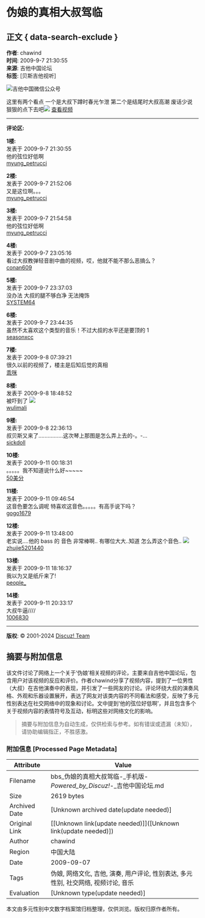 # 伪娘的真相大叔驾临

## 正文 { data-search-exclude }


**作者**: chawind  
**时间**: 2009-9-7 21:30:55  
**来源**: 吉他中国论坛  
**标签**: [贝斯吉他视听]

![吉他中国微信公众号](https://www.guitarschina.com/1/gc8.jpg)

这里有两个看点 一个是大叔下蹲时春光乍泄 第二个是结尾时大叔高潮 废话少说 狠狠的点下去吧![](https://guitarschina.com/static/image/smiley/gc/em06.gif) [查看视频](http://v.youku.com/v_show/id_XNjMzMjQwNDg=.html)

---

**评论区:**

**1楼:**  
发表于 2009-9-7 21:30:55  
他的弦位好低啊  
[myung_petrucci](space-uid-989647.html)

**2楼:**  
发表于 2009-9-7 21:52:06  
又是这位啊。。。  
[myung_petrucci](space-uid-989647.html)

**3楼:**  
发表于 2009-9-7 21:54:58  
他的弦位好低啊  
[myung_petrucci](space-uid-989647.html)

**4楼:**  
发表于 2009-9-7 23:05:16  
看过大叔教弹轻音剧中曲的视频，哎，他就不能不那么恶搞么？  
[conan609](space-uid-970392.html)

**5楼:**  
发表于 2009-9-7 23:37:03  
没办法 大叔的腿不够白净 无法掩饰  
[SYSTEM64](space-uid-986002.html)

**6楼:**  
发表于 2009-9-7 23:44:35  
虽然不太喜欢这个类型的音乐！不过大叔的水平还是要顶的 1  
[seasonxcc](space-uid-400957.html)

**7楼:**  
发表于 2009-9-8 07:39:21  
很久以前的视频了，楼主是后知后觉的真相  
[乖咪](space-uid-1014377.html)

**8楼:**  
发表于 2009-9-8 18:48:52  
被吓到了 ![](https://guitarschina.com/static/image/smiley/gc/em31.gif)  
[wulimali](space-uid-350484.html)

**9楼:**  
发表于 2009-9-8 22:36:13  
叔贝斯又来了................这次琴上那图是怎么弄上去的-。-...  
[sickdoll](space-uid-291782.html)

**10楼:**  
发表于 2009-9-11 00:18:31  
。。。。。我不知道说什么好~~~~~  
[50美分](space-uid-454692.html)

**11楼:**  
发表于 2009-9-11 09:46:54  
这音色要怎么调呢 特喜欢这音色。。。。。有高手说下吗？  
[gogo1679](space-uid-993008.html)

**12楼:**  
发表于 2009-9-11 13:48:00  
老实说....他的 bass 的 音色 非常棒啊.. 有哪位大大..知道 怎么弄这个音色.. ![](https://guitarschina.com/static/image/smiley/gc/em19.gif)  
[zhujie5201440](space-uid-971291.html)

**13楼:**  
发表于 2009-9-11 18:16:37  
我以为又是纸斤来了!  
[people_](space-uid-1006830.html)

**14楼:**  
发表于 2009-9-11 20:33:17  
大叔牛逼////  
[1006830](space-uid-1006830.html)

---

**版权**: © 2001-2024 [Discuz! Team](https://code.dismall.com/)
<!-- tcd_original_link https://bbs.guitarschina.com/thread-881629-1-1.html -->


## 摘要与附加信息

<!-- tcd_abstract -->
该文件讨论了网络上一个关于‘伪娘’相关视频的评论，主要来自吉他中国论坛，包含用户对该视频的反应和评价。作者chawind分享了视频内容，提到了一位男性（大叔）在吉他演奏中的表现，并引发了一些网友的讨论。评论环绕大叔的演奏风格、外观和乐器设置展开，表达了网友对该类内容的不同看法和感受，反映了多元性别表达在社交网络中的现象和讨论。文中提到‘他的弦位好低啊’，并且包含多个关于视频内容的表情符号及互动，标明这些对网络文化的影响。
<!-- tcd_abstract_end -->

> 摘要与附加信息为自动生成，仅供检索与参考。如有错误或遗漏（未知），请协助编辑指正，不胜感激。

### 附加信息 [Processed Page Metadata]

| Attribute       | Value                                  |
|-----------------|----------------------------------------|
| Filename        | bbs_伪娘的真相大叔驾临-_手机版-_Powered_by_Discuz!_-_吉他中国论坛.md                             |
| Size            | 2619 bytes                           |
| Archived Date   | [Unknown archived date(update needed)]                             |
| Original Link   | [[Unknown link(update needed)]]([Unknown link(update needed)])                       |
| Author          | chawind                               |
| Region          | 中国大陆                               |
| Date            | 2009-09-07                                 |
| Tags            | 伪娘, 网络文化, 吉他, 演奏, 用户评论, 性别表达, 多元性别, 社交网络, 视频讨论, 音乐                                 |
| Evaluation            | [Unknown type(update needed)]                                 |
<!-- tcd_table_end -->

本文由多元性别中文数字档案馆归档整理，仅供浏览。版权归原作者所有。
